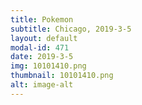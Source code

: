 ```yaml
---
title: Pokemon
subtitle: Chicago, 2019-3-5
layout: default
modal-id: 471
date: 2019-3-5
img: 10101410.png
thumbnail: 10101410.png
alt: image-alt
---
```

